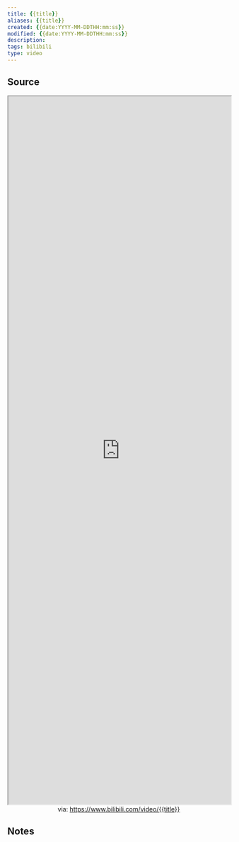 ```yaml
---
title: {{title}}
aliases: {{title}}
created: {{date:YYYY-MM-DDTHH:mm:ss}}
modified: {{date:YYYY-MM-DDTHH:mm:ss}}
description: 
tags: bilibili
type: video
---
```


## Source
<iframe src='https://player.bilibili.com/player.html?isOutside=true&bvid={{title}}&p=1&autoplay=false' style='height:40vh;width:100%' class='iframe-radius' allow='fullscreen'></iframe>
<center>via: <a href='https://www.bilibili.com/video/{{title}}' target='_blank' class='external-link'>https://www.bilibili.com/video/{{title}}</a></center>

## Notes


